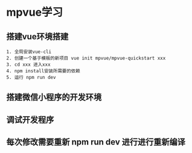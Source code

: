 # mpvue学习

## 搭建vue环境搭建

    1. 全局安装vue-cli
    2. 创建一个基于模板的新项目 vue init mpvue/mpvue-quickstart xxx
    3. cd xxx 进入xxx
    4. npm install安装所需要的依赖
    5. 运行 npm run dev

## 搭建微信小程序的开发环境

## 调试开发程序

## 每次修改需要重新 npm run dev 进行进行重新编译